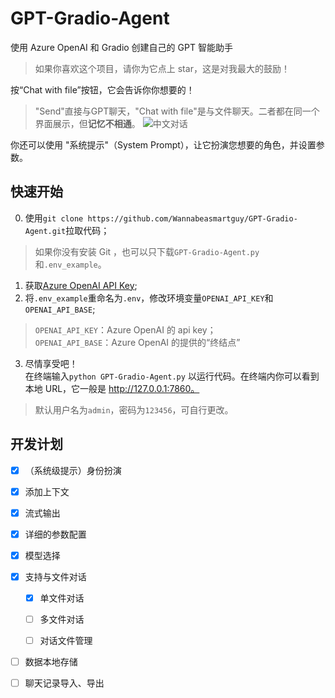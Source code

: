 # GPT-Gradio-Agent
使用 Azure OpenAI 和 Gradio 创建自己的 GPT 智能助手
> 如果你喜欢这个项目，请你为它点上 star，这是对我最大的鼓励！

按“Chat with file”按钮，它会告诉你你想要的！
> "Send"直接与GPT聊天，"Chat with file"是与文件聊天。二者都在同一个界面展示，但**记忆不相通**。
![中文对话](https://github.com/Wannabeasmartguy/GPT-Gradio-Agent/assets/107250451/9a48b9cc-f85a-4213-aa90-22276c6f14fc)

你还可以使用 "系统提示"（System Prompt），让它扮演您想要的角色，并设置参数。

## 快速开始
0. 使用`git clone https://github.com/Wannabeasmartguy/GPT-Gradio-Agent.git`拉取代码；
> 如果你没有安装 Git ，也可以只下载`GPT-Gradio-Agent.py`和`.env_example`。

1. 获取[Azure OpenAI API Key](https://portal.azure.com/#home);
2. 将`.env_example`重命名为`.env`，修改环境变量`OPENAI_API_KEY`和`OPENAI_API_BASE`;  
  > `OPENAI_API_KEY`：Azure OpenAI 的 api key；  
  > `OPENAI_API_BASE`：Azure OpenAI 的提供的“终结点”

3. 尽情享受吧！  
   在终端输入`python GPT-Gradio-Agent.py` 以运行代码。在终端内你可以看到本地 URL，它一般是 http://127.0.0.1:7860。
> 默认用户名为`admin`，密码为`123456`，可自行更改。

## 开发计划

- [x] （系统级提示）身份扮演

- [x] 添加上下文

- [x] 流式输出

- [x] 详细的参数配置

- [x] 模型选择

- [x] 支持与文件对话
  
  - [x] 单文件对话
  
  - [ ] 多文件对话
  
  - [ ] 对话文件管理

- [ ] 数据本地存储

- [ ] 聊天记录导入、导出


